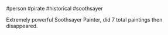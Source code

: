 #person #pirate #historical #soothsayer  

Extremely powerful Soothsayer Painter, did 7 total paintings then disappeared.